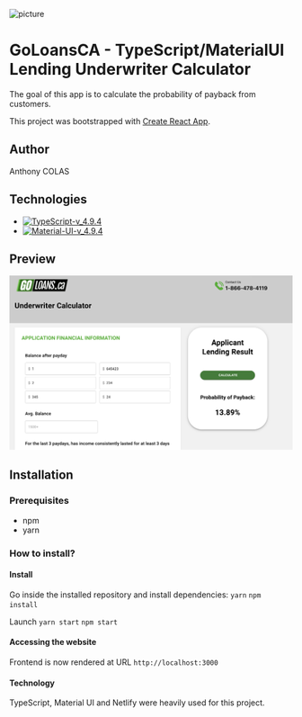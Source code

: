 ![picture](core/logo.svg)

# GoLoansCA - TypeScript/MaterialUI Lending Underwriter Calculator

The goal of this app is to calculate the probability of payback from customers.

This project was bootstrapped with [Create React App](https://github.com/facebook/create-react-app).

## Author

Anthony COLAS

## Technologies

- [![TypeScript-v_4.9.4](https://img.shields.io/badge/TypeScript-v4.9.4-blue)](https://www.typescriptlang.org/)
- [![Material-UI-v_4.9.4](https://img.shields.io/badge/Material%20UI-v5.11.5-orange)](https://mui.com/)


## Preview

![picture](preview.png)

## Installation

### Prerequisites

- npm
- yarn

### How to install?

#### Install

Go inside the installed repository and install dependencies:
`yarn`
`npm install`

Launch
`yarn start`
`npm start`

#### Accessing the website

Frontend is now rendered at URL `http://localhost:3000`


#### Technology

TypeScript, Material UI and Netlify were heavily used for this project.